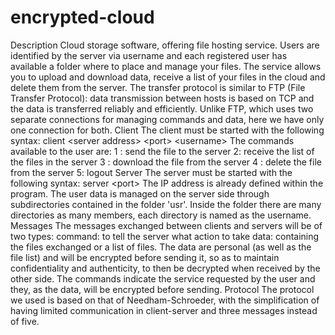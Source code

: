 # encrypted-cloud
Description  Cloud storage software, offering file hosting service. Users are identified by the server via username and each registered user has available a folder where to place and manage your files. The service allows you to upload and download data, receive a list of your files in the cloud and delete them from the server.  The transfer protocol is similar to FTP (File Transfer Protocol): data transmission between hosts is based on TCP and the data is transferred reliably and efficiently. Unlike FTP, which uses two separate connections for managing commands and data, here we have only one connection for both.  Client  The client must be started with the following syntax:  client &lt;server address> &lt;port> &lt;username> The commands available to the user are:  1 : send the file to the server 2: receive the list of the files in the server 3 : download the file from the server 4 : delete the file from the server 5: logout Server  The server must be started with the following syntax:  server &lt;port> The IP address is already defined within the program.  The user data is managed on the server side through subdirectories contained in the folder 'usr'. Inside the folder there are many directories as many members, each directory is named as the username.  Messages  The messages exchanged between clients and servers will be of two types:  command: to tell the server what action to take data: containing the files exchanged or a list of files. The data are personal (as well as the file list) and will be encrypted before sending it, so as to maintain confidentiality and authenticity, to then be decrypted when received by the other side.  The commands indicate the service requested by the user and they, as the data, will be encrypted before sending.  Protocol  The protocol we used is based on that of Needham-Schroeder, with the simplification of having limited communication in client-server and three messages instead of five.
